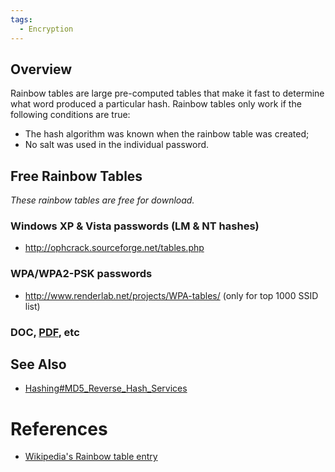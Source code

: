 ```yaml
---
tags:
  - Encryption
---
```

## Overview

Rainbow tables are large pre-computed tables that make it fast to
determine what word produced a particular hash. Rainbow tables only work
if the following conditions are true:

* The hash algorithm was known when the rainbow table was created;
* No salt was used in the individual password.

## Free Rainbow Tables

*These rainbow tables are free for download.*

### Windows XP & Vista passwords (LM & NT hashes)

* <http://ophcrack.sourceforge.net/tables.php>

### WPA/WPA2-PSK passwords

* <http://www.renderlab.net/projects/WPA-tables/> (only for top 1000 SSID list)

### DOC, [PDF](pdf.md), etc

## See Also

* [Hashing#MD5_Reverse_Hash_Services](hashing.md#md5-reverse-hash-services)

# References

* [Wikipedia's Rainbow table entry](http://en.wikipedia.org/wiki/Rainbow_table)
